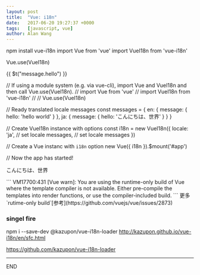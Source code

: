 ```yaml
---
layout: post
title:  "Vue: i18n"
date:   2017-06-20 19:27:37 +0000
tags:   [javascript, vue]
author: Alan Wang
---
```

npm install vue-i18n
import Vue from 'vue'
import VueI18n from 'vue-i18n'

Vue.use(VueI18n)

<div id="#app">
  <p>{{ $t("message.hello") }}</p>
</div>

// If using a module system (e.g. via vue-cli), import Vue and VueI18n and then call Vue.use(VueI18n).
// import Vue from 'vue'
// import VueI18n from 'vue-i18n'
//
// Vue.use(VueI18n)

// Ready translated locale messages
const messages = {
  en: {
    message: {
      hello: 'hello world'
    }
  },
  ja: {
    message: {
      hello: 'こんにちは、世界'
    }
  }
}

// Create VueI18n instance with options
const i18n = new VueI18n({
  locale: 'ja', // set locale
  messages, // set locale messages
})


// Create a Vue instanc with `i18n` option
new Vue({ i18n }).$mount('#app')

// Now the app has started!


<div id="#app">
  <p>こんにちは、世界</p>
</div>
```
VM17700:431 [Vue warn]: You are using the runtime-only build
of Vue where the template compiler is not available.
Either pre-compile the templates into render functions, 
or use the compiler-included build.
```
更多`rutime-only build`[参考](https://github.com/vuejs/vue/issues/2873)

### singel fire

npm i --save-dev @kazupon/vue-i18n-loader
http://kazupon.github.io/vue-i18n/en/sfc.html



https://github.com/kazupon/vue-i18n-loader


---
END
